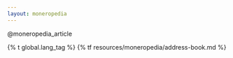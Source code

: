 ```yaml
---
layout: moneropedia
---
```


@moneropedia_article

{% t global.lang_tag %}
{% tf resources/moneropedia/address-book.md %}
